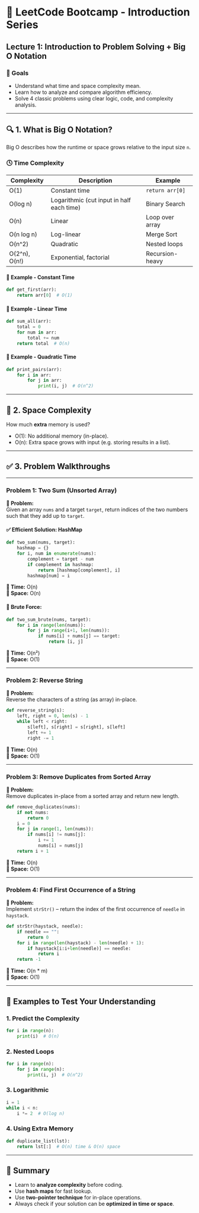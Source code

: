 # 🧠 LeetCode Bootcamp - Introduction Series

## Lecture 1: Introduction to Problem Solving + Big O Notation

### 🎯 Goals
- Understand what time and space complexity mean.
- Learn how to analyze and compare algorithm efficiency.
- Solve 4 classic problems using clear logic, code, and complexity analysis.

---

## 🔍 1. What is Big O Notation?

Big O describes how the runtime or space grows relative to the input size `n`.

### 🕓 Time Complexity

| Complexity     | Description                                | Example            |
|----------------|--------------------------------------------|--------------------|
| O(1)           | Constant time                               | `return arr[0]`    |
| O(log n)       | Logarithmic (cut input in half each time)  | Binary Search      |
| O(n)           | Linear                                      | Loop over array    |
| O(n log n)     | Log-linear                                  | Merge Sort         |
| O(n^2)         | Quadratic                                   | Nested loops       |
| O(2^n), O(n!)  | Exponential, factorial                      | Recursion-heavy    |

#### 🧠 Example - Constant Time
```python
def get_first(arr):
    return arr[0]  # O(1)
```

#### 🔁 Example - Linear Time
```python
def sum_all(arr):
    total = 0
    for num in arr:
        total += num
    return total  # O(n)
```

#### 🧠 Example - Quadratic Time
```python
def print_pairs(arr):
    for i in arr:
        for j in arr:
            print(i, j)  # O(n^2)
```

---

## 💾 2. Space Complexity

How much **extra** memory is used?

- O(1): No additional memory (in-place).
- O(n): Extra space grows with input (e.g. storing results in a list).

---

## ✅ 3. Problem Walkthroughs

---

### Problem 1: Two Sum (Unsorted Array)

**📝 Problem:**  
Given an array `nums` and a target `target`, return indices of the two numbers such that they add up to `target`.

#### ✅ Efficient Solution: HashMap
```python
def two_sum(nums, target):
    hashmap = {}
    for i, num in enumerate(nums):
        complement = target - num
        if complement in hashmap:
            return [hashmap[complement], i]
        hashmap[num] = i
```

**🧠 Time:** O(n)  
**💾 Space:** O(n)

#### 🔁 Brute Force:
```python
def two_sum_brute(nums, target):
    for i in range(len(nums)):
        for j in range(i+1, len(nums)):
            if nums[i] + nums[j] == target:
                return [i, j]
```

**🧠 Time:** O(n²)  
**💾 Space:** O(1)

---

### Problem 2: Reverse String

**📝 Problem:**  
Reverse the characters of a string (as array) in-place.

```python
def reverse_string(s):
    left, right = 0, len(s) - 1
    while left < right:
        s[left], s[right] = s[right], s[left]
        left += 1
        right -= 1
```

**🧠 Time:** O(n)  
**💾 Space:** O(1)

---

### Problem 3: Remove Duplicates from Sorted Array

**📝 Problem:**  
Remove duplicates in-place from a sorted array and return new length.

```python
def remove_duplicates(nums):
    if not nums:
        return 0
    i = 0
    for j in range(1, len(nums)):
        if nums[i] != nums[j]:
            i += 1
            nums[i] = nums[j]
    return i + 1
```

**🧠 Time:** O(n)  
**💾 Space:** O(1)

---

### Problem 4: Find First Occurrence of a String

**📝 Problem:**  
Implement `strStr()` – return the index of the first occurrence of `needle` in `haystack`.

```python
def strStr(haystack, needle):
    if needle == "":
        return 0
    for i in range(len(haystack) - len(needle) + 1):
        if haystack[i:i+len(needle)] == needle:
            return i
    return -1
```

**🧠 Time:** O(n * m)  
**💾 Space:** O(1)

---

## 🧪 Examples to Test Your Understanding

### 1. Predict the Complexity
```python
for i in range(n):
    print(i)  # O(n)
```

### 2. Nested Loops
```python
for i in range(n):
    for j in range(n):
        print(i, j)  # O(n^2)
```

### 3. Logarithmic
```python
i = 1
while i < n:
    i *= 2  # O(log n)
```

### 4. Using Extra Memory
```python
def duplicate_list(lst):
    return lst[:]  # O(n) time & O(n) space
```

---

## 💬 Summary

- Learn to **analyze complexity** before coding.
- Use **hash maps** for fast lookup.
- Use **two-pointer technique** for in-place operations.
- Always check if your solution can be **optimized in time or space**.
